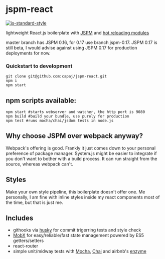 # jspm-react
[![js-standard-style](https://cdn.rawgit.com/feross/standard/master/badge.svg)](https://github.com/feross/standard)

lightweight React.js boilerplate with [JSPM](https://github.com/jspm/jspm-cli) and [hot reloading modules](https://github.com/capaj/jspm-hot-reloader)

master branch has JSPM 0.16, for 0.17 use branch jspm-0.17. JSPM 0.17 is still beta, I would advise against using JSPM 0.17 for production deployments for now.

### Quickstart to development
```
git clone git@github.com:capaj/jspm-react.git
npm i
npm start
```

## npm scripts available:
```shell
npm start #starts webserver and watcher, the http port is 9080
npm build #build your bundle, use purely for production
npm test #runs mocha/chai/jsdom tests in node.js
```

## Why choose JSPM over webpack anyway?
Webpack's offering is good. Frankly it just comes down to your personal preference of package manager. System.js might be easier to integrate if you don't want to bother with a build process. It can run straight from the source, whereas webpack can't.

## Styles
Make your own style pipeline, this boilerplate doesn't offer one. Me personally, I am fine with inline styles inside my react components most of the time, but that is just me.

## Includes
- githooks via [husky](https://github.com/typicode/husky) for commit trigerring tests and style check
- [MobX](https://github.com/mobxjs/mobx) for easy/reliable/fast state management powered by ES5 getters/setters
- react-router
- simple unit/midway tests with [Mocha](https://github.com/mochajs/mocha), [Chai](https://github.com/chaijs/chai) and airbnb's [enzyme](https://github.com/airbnb/enzyme)
